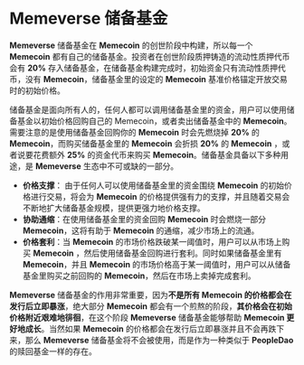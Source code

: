 # Memeverse 储备基金

**Memeverse** 储备基金在 **Memecoin** 的创世阶段中构建，所以每一个 **Memecoin** 都有自己的储备基金。投资者在创世阶段质押铸造的流动性质押代币会有 **20%** 存入储备基金，在储备基金构建完成时，初始资金只有流动性质押代币，没有 **Memecoin**，储备基金里的设定的 **Memecoin** 基准价格锚定开放交易时的初始价格。

储备基金是面向所有人的，任何人都可以调用储备基金里的资金，用户可以使用储备基金以初始价格回购自己的 Memecoin，或者卖出储备基金中的 **Memecoin**。需要注意的是使用储备基金回购你的 **Memecoin** 时会先燃烧掉 **20%** 的 **Memecoin**，而购买储备基金里的 **Memecoin** 会折损 **20%** 的 **Memecoin** ，或者说要花费额外 **25%** 的资金代币来购买 **Memecoin**。储备基金具备以下多种用途，是 **Memeverse** 生态中不可或缺的一部分。

* **价格支撑**： 由于任何人可以使用储备基金里的资金围绕 **Memecoin** 的初始价格进行交易，将会为 **Memecoin** 的价格提供强有力的支撑，并且随着交易会不断地扩大储备基金规模，提供更强力地价格支撑。
* **协助通缩**：在使用储备基金里的资金回购 **Memecoin** 时会燃烧一部分 **Memecoin**，这将有助于 **Memecoin** 的通缩，减少市场上的流通。
* **价格套利**：当 **Memecoin** 的市场价格跌破某一阈值时，用户可以从市场上购买 **Memecoin** ，然后使用储备基金回购进行套利。同时如果储备基金里有 **Memecoin**，并且 **Memecoin** 的市场价格高于某一阈值时，用户可以从储备基金里购买之前回购的 **Memecoin**，然后在市场上卖掉完成套利。

**Memeverse** 储备基金的作用非常重要，因为**不是所有 Memecoin 的价格都会在发行后立即暴涨**，绝大部分 **Memecoin** 都会有一个煎熬的阶段，**其价格会在初始价格附近艰难地徘徊**，在这个阶段 **Memeverse** 储备基金能够帮助 **Memecoin 更好地成长**。当然如果 **Memecoin** 的价格都会在发行后立即暴涨并且不会再跌下来，那么 **Memeverse** 储备基金将不会被使用，而是作为一种类似于 **PeopleDao** 的赎回基金一样的存在。

